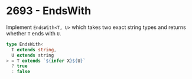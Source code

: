 # 2693 - EndsWith

Implement `EndsWith<T, U>` which takes two exact string types and returns whether `T` ends with `U`.

```typescript
type EndsWith<
  T extends string,
  U extends string
> = T extends `${infer X}${U}`
  ? true
  : false
```
